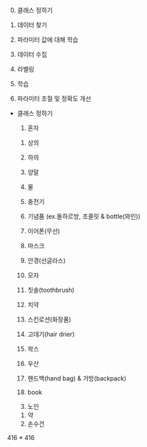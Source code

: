 0) 클래스 정하기

1) 데이터 찾기 

2) 파라미터 값에 대해 학습

3) 데이터 수집

4) 라벨링

5) 학습

6) 파라미터 조절 및 정확도 개선



- 클래스 정하기

  1) 혼자 

   1. 상의

   2. 하의

   3. 양말

   4. 물

   5. 충전기

   6. 기념품 (ex.돌하르방, 초콜릿 & bottle(와인))

   7. 이어폰(무선)

   8. 마스크

   9. 안경(선글라스)

   10. 모자

   11. 칫솔(toothbrush)

   12. 치약

   13.  스킨로션(화장품)

   14. 고데기(hair drier)

   15. 왁스

   16. 우산

   17. 핸드백(hand bag) & 가방(backpack) 

   18. book
  
       
  
  3) 노인
  
   	1. 약
   	2. 손수건





416 * 416